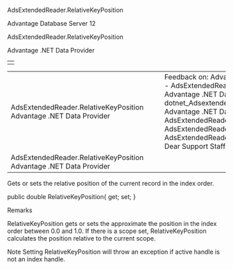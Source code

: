 AdsExtendedReader.RelativeKeyPosition




Advantage Database Server 12  

AdsExtendedReader.RelativeKeyPosition

Advantage .NET Data Provider

|  |
| --- |
|  |

|  |  |  |  |  |
| --- | --- | --- | --- | --- |
| AdsExtendedReader.RelativeKeyPosition  Advantage .NET Data Provider |  |  | Feedback on: Advantage Database Server 12 - AdsExtendedReader.RelativeKeyPosition Advantage .NET Data Provider dotnet\_Adsextendedreader\_relativekeyposition Advantage .NET Data Provider > AdsExtendedReader Class > AdsExtendedReader Properties > AdsExtendedReader.RelativeKeyPosition / Dear Support Staff, |  |
| AdsExtendedReader.RelativeKeyPosition  Advantage .NET Data Provider |  |  |  |  |

Gets or sets the relative position of the current record in the index order.

public double RelativeKeyPosition{ get; set; }

Remarks

RelativeKeyPosition gets or sets the approximate the position in the index order between 0.0 and 1.0. If there is a scope set, RelativeKeyPosition calculates the position relative to the current scope.

Note Setting RelativeKeyPosition will throw an exception if active handle is not an index handle.